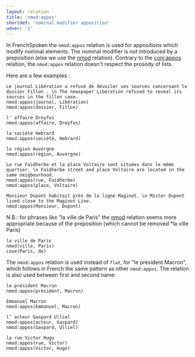 ```yaml
---
layout: relation
title: 'nmod:appos'
shortdef: 'nominal modifier apposition'
udver: '2'
---
```


In FrenchSpoken the `nmod:appos` relation is used for appositions which modify nominal elements. The nominal modifier is not introduced by a preposition (else we use the [nmod]() relation). Contrary to the [conj:appos]() relation, the `nmod:appos` relation doesn't respect the prosody of lists.

Here are a few examples :

~~~ sdparse
Le journal Libération a refusé de dévoiler ses sources concernant le dossier Fillon . \n The newspaper Liberation refused to reveal its sources in the fillon case.
nmod:appos(journal, Libération)
nmod:appos(dossier, Fillon)
~~~

~~~ sdparse
l' affaire Dreyfus
nmod:appos(affaire, Dreyfus)
~~~

~~~ sdparse
la société Hebrard
nmod:appos(société, Hebrard)
~~~

~~~ sdparse
la région Auvergne
nmod:appos(région, Auvergne)
~~~

~~~ sdparse
La rue Faidherbe et la place Voltaire sont situées dans le même quartier. \n Faidherbe street and place Voltaire are located in the same neigbourhood.
nmod:appos(rue, Faidherbe)
nmod:appos(place, Voltaire)
~~~

~~~ sdparse
Monsieur Dupont habitait près de la ligne Maginot. \n Mister Dupont lived close to the Maginot Line. 
nmod:appos(Monsieur, Dupont)
~~~

N.B.: for phrases like "la ville de Paris" the [nmod]() relation seems more appropriate because of the preposition (which cannot be removed *la ville Paris)

~~~ sdparse
la ville de Paris
nmod(ville, Paris)
case(Paris, de)
~~~

The `nmod:appos` relation is used instead of `flat`, for "le président Macron", which follows in French the same pattern as other `nmod:appos`. The relation is also used between first and second name:

~~~ sdparse
le président Macron
nmod:appos(président, Macron)
~~~

~~~ sdparse
Emmanuel Macron
nmod:appos(Emmanuel, Macron)
~~~

~~~ sdparse
l’ acteur Gaspard Ulliel
nmod:appos(acteur, Gaspard)
nmod:appos(Gaspard, Ulliel)
~~~

~~~ sdparse
la rue Victor Hugo
nmod:appos(rue, Victor)
nmod:appos(Victor, Hugo)
~~~
